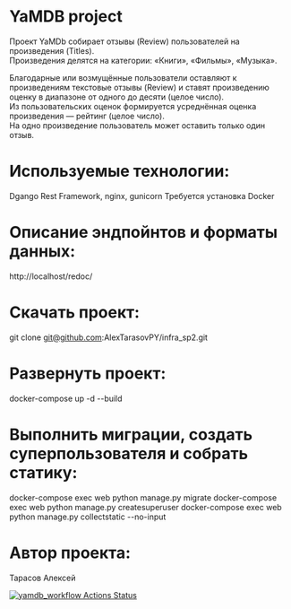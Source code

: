 # YaMDB project
Проект YaMDb собирает отзывы (Review) пользователей на произведения (Titles).  
Произведения делятся на категории: «Книги», «Фильмы», «Музыка».

Благодарные или возмущённые пользователи оставляют к произведениям текстовые отзывы (Review) и ставят произведению оценку в диапазоне от одного до десяти (целое число).  
Из пользовательских оценок формируется усреднённая оценка произведения — рейтинг (целое число).  
На одно произведение пользователь может оставить только один отзыв.


# Используемые технологии:
Dgango Rest Framework, nginx, gunicorn
Требуется установка Docker
# Описание эндпойнтов и форматы данных:
http://localhost/redoc/

# Скачать проект:
git clone git@github.com:AlexTarasovPY/infra_sp2.git
# Развернуть проект:
docker-compose up -d --build 

# Выполнить миграции, создать суперпользователя и собрать статику:
docker-compose exec web python manage.py migrate
docker-compose exec web python manage.py createsuperuser
docker-compose exec web python manage.py collectstatic --no-input

# Автор проекта:
Тарасов Алексей

[![yamdb_workflow Actions Status](https://github.com/AlexTarasovPY/yamdb_final/workflows/yamdb_workflow/badge.svg)](https://github.com/AlexTarasovPY/yamdb_final/actions)